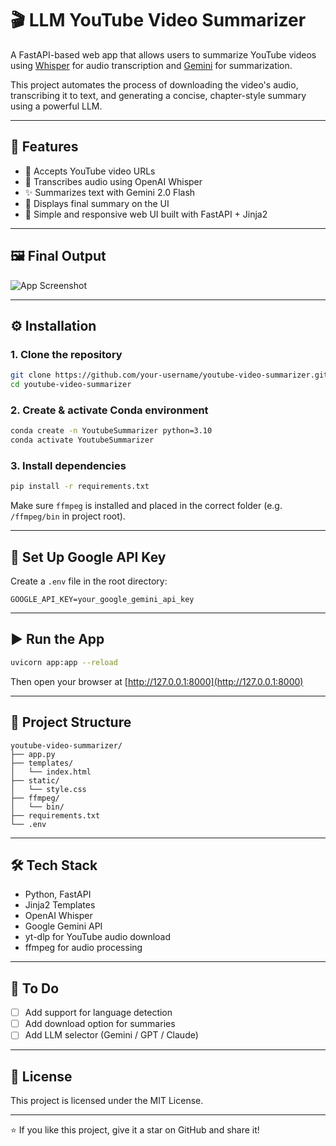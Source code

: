 # 🎬 LLM YouTube Video Summarizer

A FastAPI-based web app that allows users to summarize YouTube videos using [Whisper](https://github.com/openai/whisper) for audio transcription and [Gemini](https://ai.google.dev/) for summarization. 

This project automates the process of downloading the video's audio, transcribing it to text, and generating a concise, chapter-style summary using a powerful LLM.

---

## 🚀 Features

- 🔗 Accepts YouTube video URLs
- 🧠 Transcribes audio using OpenAI Whisper
- ✨ Summarizes text with Gemini 2.0 Flash
- 📄 Displays final summary on the UI
- 🎯 Simple and responsive web UI built with FastAPI + Jinja2

---

## 🖼️ Final Output

![App Screenshot](screenshot.png)

---

## ⚙️ Installation

### 1. Clone the repository
```bash
git clone https://github.com/your-username/youtube-video-summarizer.git
cd youtube-video-summarizer
```

### 2. Create & activate Conda environment
```bash
conda create -n YoutubeSummarizer python=3.10
conda activate YoutubeSummarizer
```

### 3. Install dependencies
```bash
pip install -r requirements.txt
```

Make sure `ffmpeg` is installed and placed in the correct folder (e.g. `/ffmpeg/bin` in project root).

---

## 🔑 Set Up Google API Key

Create a `.env` file in the root directory:

```
GOOGLE_API_KEY=your_google_gemini_api_key
```

---

## ▶️ Run the App

```bash
uvicorn app:app --reload
```

Then open your browser at [http://127.0.0.1:8000](http://127.0.0.1:8000)

---

## 📁 Project Structure

```
youtube-video-summarizer/
├── app.py
├── templates/
│   └── index.html
├── static/
│   └── style.css
├── ffmpeg/
│   └── bin/
├── requirements.txt
└── .env
```

---

## 🛠️ Tech Stack

- Python, FastAPI
- Jinja2 Templates
- OpenAI Whisper
- Google Gemini API
- yt-dlp for YouTube audio download
- ffmpeg for audio processing

---

## 📌 To Do

- [ ] Add support for language detection
- [ ] Add download option for summaries
- [ ] Add LLM selector (Gemini / GPT / Claude)

---

## 📃 License

This project is licensed under the MIT License.

---

⭐ If you like this project, give it a star on GitHub and share it!